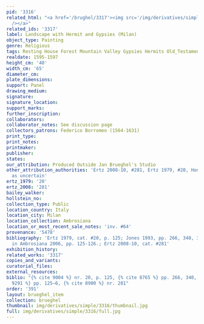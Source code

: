 ```yaml
---
pid: '3316'
related_html: "<a href='/brughel/3317'><img src='/img/derivatives/simple/3317/thumbnail.jpg'
  /></a>"
related_ids: '3317'
label: Landscape with Hermit and Gypsies (Milan)
object_type: Painting
genre: Religious
tags: Resting House Forest Mountain Valley Gypsies Hermits Old_Testament
realdate: 1595-1597
height_cm: '40'
width_cm: '65'
diameter_cm: 
plate_dimensions: 
support: Panel
drawing_medium: 
signature: 
signature_location: 
support_marks: 
further_inscription: 
collaborators: 
collaborator_notes: See discussion page
collectors_patrons: Federico Borromeo (1564-1631)
print_type: 
print_notes: 
printmaker: 
publisher: 
states: 
our_attribution: Produced Outside Jan Brueghel's Studio
other_attribution_authorities: 'Ertz 2008-10, #281, Ertz 1979, #20, Honig database
  as uncertain'
ertz_1979: '20'
ertz_2008: '281'
bailey_walker: 
hollstein_no: 
collection_type: Public
location_country: Italy
location_city: Milan
location_collection: Ambrosiana
location_or_most_recent_sale_notes: 'inv. #64'
provenance: '5478'
bibliography: 'Ertz 1979, cat. #20, p. 125; Jones 1993, pp. 266, 340, 351-52; Pijl
  in Ambrosiana 2006, pp. 125-126.; Ertz 2008-10, cat. #281'
exhibition_history: 
related_works: '3317'
copies_and_variants: 
curatorial_files: 
external_resources: 
biblio: "{% cite 9004 %} nr. 20, p. 125, {% cite 8765 %} pp. 266, 340, 351–2, {% cite
  9291 %} pp. 125–6, {% cite 8900 %} nr. 281"
order: '391'
layout: brueghel_item
collection: brueghel
thumbnail: img/derivatives/simple/3316/thumbnail.jpg
full: img/derivatives/simple/3316/full.jpg
---
```


